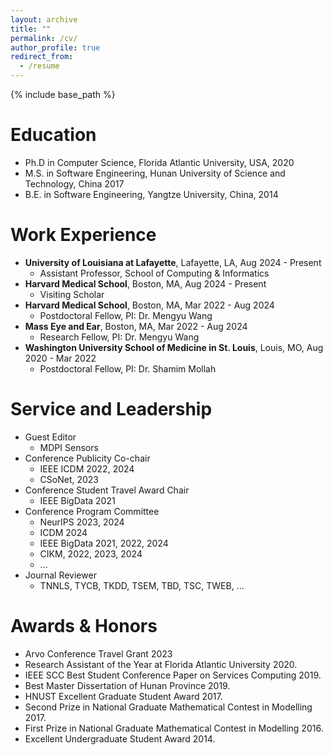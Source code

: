 ```yaml
---
layout: archive
title: ""
permalink: /cv/
author_profile: true
redirect_from:
  - /resume
---
```


{% include base_path %}

Education
======
* Ph.D in Computer Science, Florida Atlantic University, USA, 2020
* M.S. in Software Engineering, Hunan University of Science and Technology, China 2017
* B.E. in Software Engineering, Yangtze University, China, 2014

Work Experience
======
- **University of Louisiana at Lafayette**, Lafayette, LA,  Aug 2024 - Present
  * Assistant Professor, School of Computing & Informatics
- **Harvard Medical School**, Boston, MA,  Aug 2024 - Present
  * Visiting Scholar
- **Harvard Medical School**, Boston, MA,  Mar 2022 - Aug 2024
  * Postdoctoral Fellow, PI: Dr. Mengyu Wang
- **Mass Eye and Ear**, Boston, MA,  Mar 2022 - Aug 2024
  * Research Fellow, PI: Dr. Mengyu Wang
- **Washington University School of Medicine in St. Louis**, Louis, MO, Aug 2020 - Mar 2022
  * Postdoctoral Fellow, PI: Dr. Shamim Mollah
  
Service and Leadership
======
- Guest Editor
  * MDPI Sensors
- Conference Publicity Co-chair
  * IEEE ICDM 2022, 2024
  * CSoNet, 2023
- Conference Student Travel Award Chair
  * IEEE BigData 2021
- Conference Program Committee
  * NeurIPS 2023, 2024
  * ICDM 2024
  * IEEE BigData 2021, 2022, 2024
  * CIKM, 2022, 2023, 2024
  * ...
- Journal Reviewer
  - TNNLS, TYCB, TKDD, TSEM, TBD, TSC, TWEB, ...

Awards & Honors
======
- Arvo Conference Travel Grant 2023
- Research Assistant of the Year at Florida Atlantic University 2020.
- IEEE SCC Best Student Conference Paper on Services Computing 2019.
- Best Master Dissertation of Hunan Province 2019.
- HNUST Excellent Graduate Student Award 2017.
- Second Prize in National Graduate Mathematical Contest in Modelling 2017.
- First Prize in National Graduate Mathematical Contest in Modelling 2016.
- Excellent Undergraduate Student Award 2014.
